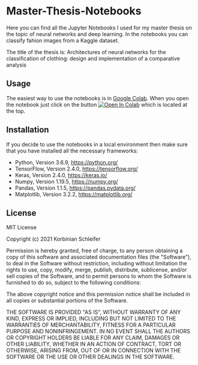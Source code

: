 # Master-Thesis-Notebooks

Here you can find all the Jupyter Notebooks I used for my master thesis on the topic of neural networks and deep learning.
In the notebooks you can classify fahion images from a Kaggle dataset.

The title of the thesis is: Architectures of neural networks for the classification of clothing: design and implementation of a comparative analysis


## Usage

The easiest way to use the notebooks is in [Google Colab](https://colab.research.google.com).
When you open the notebook just click on the button [![Open In Colab](https://colab.research.google.com/assets/colab-badge.svg)](https://colab.research.google.com/notebooks/intro.ipynb#scrollTo=GJBs_flRovLc) which is located at the top.


## Installation

If you decide to use the notebooks in a local environment then make sure that you have installed all the necessary frameworks:
- Python, Version 3.6.9, https://python.org/
-	TensorFlow, Version 2.4.0, https://tensorflow.org/
-	Keras, Version 2.4.0, https://keras.io/
-	Numpy, Version 1.19.5, https://numpy.org/
-	Pandas, Version 1.1.5, https://pandas.pydata.org/
-	Matplotlib, Version 3.2.2, https://matplotlib.org/


## License

MIT License

Copyright (c) 2021 Korbinian Schleifer

Permission is hereby granted, free of charge, to any person obtaining a copy
of this software and associated documentation files (the "Software"), to deal
in the Software without restriction, including without limitation the rights
to use, copy, modify, merge, publish, distribute, sublicense, and/or sell
copies of the Software, and to permit persons to whom the Software is
furnished to do so, subject to the following conditions:

The above copyright notice and this permission notice shall be included in all
copies or substantial portions of the Software.

THE SOFTWARE IS PROVIDED "AS IS", WITHOUT WARRANTY OF ANY KIND, EXPRESS OR
IMPLIED, INCLUDING BUT NOT LIMITED TO THE WARRANTIES OF MERCHANTABILITY,
FITNESS FOR A PARTICULAR PURPOSE AND NONINFRINGEMENT. IN NO EVENT SHALL THE
AUTHORS OR COPYRIGHT HOLDERS BE LIABLE FOR ANY CLAIM, DAMAGES OR OTHER
LIABILITY, WHETHER IN AN ACTION OF CONTRACT, TORT OR OTHERWISE, ARISING FROM,
OUT OF OR IN CONNECTION WITH THE SOFTWARE OR THE USE OR OTHER DEALINGS IN THE
SOFTWARE.
